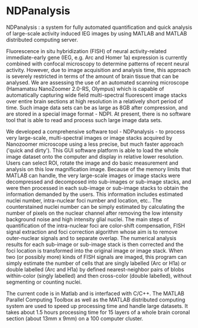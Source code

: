 # NDPanalysis
NDPanalysis : a system for fully automated quantification and quick analysis of large-scale activity induced IEG images by using MATLAB and MATLAB distributed computing server. 

Fluorescence in situ hybridization (FISH) of neural activity-related immediate-early gene (IEG, e.g. Arc and Homer 1a) expression is currently combined with confocal microscopy to determine patterns of recent neural activity. However, due to image acquisition and analysis time, this approach is severely restricted in terms of the amount of brain tissue that can be analysed. We are assessing the use of an automated scanning microscope (Hamamatsu NanoZoomer 2.0-RS, Olympus) which is capable of automatically capturing wide field multi-spectral fluorescent image stacks over entire brain sections at high resolution in a relatively short period of time. Such image data sets can be as large as 8GB after compression,  and are stored in a special image format - NDPI.  At present, there is no software tool that is able to read and process such large image data sets.

We developed a comprehensive software tool - NDPanalysis - to process very large-scale, multi-spectral images or image stacks acquired by Nanozoomer microscope using a less precise, but much faster approach ('quick and dirty'). This GUI software platform is able to load the whole image dataset onto the computer and display in relative lower resolution. Users can select ROI, rotate the image and do basic measurement and analysis on this low magnification image. Because of the memory limits that MATLAB can handle, the very large-scale images or image stacks were decompressed and decomposed into sub-images or sub-image stacks, and were then processed in each sub-image or sub-image stacks to obtain the information demanded by the users. This information includes estimated nuclei number, intra-nuclear foci number and location, etc.. The counterstained nuclei number can be simply estimated by calculating the number of pixels on the nuclear channel after removing the low intensity background noise and high intensity glial nuclei. The main steps of quantification of the intra-nuclear foci are color-shift compensation, FISH signal extraction and foci correction algorithm whose aim is to remove outer-nuclear signals and to separate overlap. The numerical analysis results for each sub-image or sub-image stack is then corrected and the foci location is transformed into the original image or image stack. When two (or possibly more) kinds of FISH signals are imaged, this program can simply estimate the number of cells that are singly labelled (Arc or H1a) or double labelled (Arc and H1a) by defined nearest-neighbor pairs of blobs within-color (singly labelled) and then cross-color (double labelled), without segmenting or counting nuclei. 

The current code is in Matlab and is interfaced with C/C++. The MATLAB Parallel Computing Toolbox as well as the MATLAB distributed computing system are used to speed up processing time and handle large datasets. It takes about 1.5 hours processing time for 15 layers of a whole brain coronal section (about 13mm x 9mm) on a 100 computer cluster.
